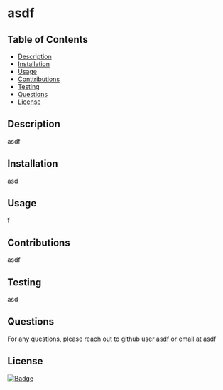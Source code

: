 
# asdf 

## Table of Contents
- [Description](#description)
- [Installation](#installation)
- [Usage](#usage)
- [Conttributions](#contributions)
- [Testing](#testing)
- [Questions](#questions)
- [License](#license)

## Description
asdf

## Installation
asd

## Usage
f

## Contributions
asdf

## Testing
asd

## Questions
For any questions, please reach out to github user [asdf](https://github.com/asdf) or email at asdf

## License

  [![Badge](https://img.shields.io/badge/License-lgpl_3.0-green)](https://choosealicense.com/licenses/lgpl-3.0/) 
